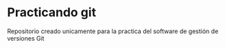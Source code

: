 # Practicando git

Repositorio creado unicamente para la practica del software de gestión de versiones Git
